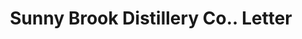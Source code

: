 ---
doi: 10.7916/D8QC1FGC
date_other: '1907'
date_other_textual: '1907'
form: correspondence
genre:
- Letters (correspondence)
name:
- Sunny Brook Distillery Co.
object_in_context_url: https://biggert.cul.columbia.edu/items/view/ave_biggert_00255
subject_hierarchical_geographic:
- Chicago, Illinois, United States
subject_name:
- Sunny Brook Distillery Co.
title: Sunny Brook Distillery Co.. Letter
sort_title: Sunny Brook Distillery Co.. Letter
call_number: ave_biggert_00255
coordinates:
- 41.83694444444445,-87.68472222222222
pid: ave_biggert_00255
identifiers: ave_biggert_00255
permalink: /biggert/ave_biggert_00255/
layout: iiif-image-page
---